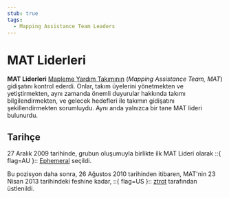 ```yaml
---
stub: true
tags:
  - Mapping Assistance Team Leaders
---
```


# MAT Liderleri

**MAT Liderleri** [Mapleme Yardım Takımının](/wiki/Modding/Mapping_Assistance_Team) (*Mapping Assistance Team, MAT*) gidişatını kontrol ederdi. Onlar, takım üyelerini yönetmekten ve yetiştirmekten, aynı zamanda önemli duyurular hakkında takımı bilgilendirmekten, ve gelecek hedefleri ile takımın gidişatını şekillendirmekten sorumluydu. Aynı anda yalnızca bir tane MAT lideri bulunurdu.

## Tarihçe

27 Aralık 2009 tarihinde, grubun oluşumuyla birlikte ilk MAT Lideri olarak ::{ flag=AU }:: [Ephemeral](https://osu.ppy.sh/users/102335) seçildi.

Bu pozisyon daha sonra, 26 Ağustos 2010 tarihinden itibaren, MAT'nin 23 Nisan 2013 tarihindeki feshine kadar, ::{ flag=US }:: [ztrot](https://osu.ppy.sh/users/6347) tarafından üstlenildi.
